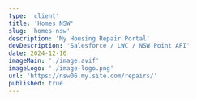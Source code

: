 ```yaml
---
type: 'client'
title: 'Homes NSW'
slug: 'homes-nsw'
description: 'My Housing Repair Portal'
devDescription: 'Salesforce / LWC / NSW Point API'
date: 2024-12-16
imageMain: './image.avif'
imageLogo: './image-logo.png'
url: 'https://nsw06.my.site.com/repairs/'
published: true
---
```

